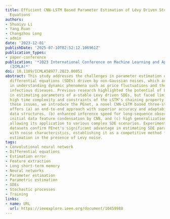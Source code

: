 ```yaml
---
title: Efficient CNN-LSTM Based Parameter Estimation of Lévy Driven Stochastic Differential
  Equations
authors:
- Shuaiyu Li
- Yang Ruan
- Changzhou Long
- admin
date: '2023-12-01'
publishDate: '2025-07-10T02:52:12.106961Z'
publication_types:
- paper-conference
publication: '*2023 International Conference on Machine Learning and Applications
  (ICMLA)*'
doi: 10.1109/ICMLA58977.2023.00051
abstract: This study addresses the challenges in parameter estimation of stochastic
  differential equations (SDEs) driven by non-Gaussian noises, which are critical
  in understanding dynamic phenomena such as price fluctuations and the spread of
  infectious diseases. Previous research highlighted the potential of LSTM networks
  in estimating parameters of a-stable Levy driven SDEs, but faced limitations including
  high time complexity and constraints of the LSTM's chaining property. To mitigate
  these issues, we introduce the PEnet, a novel CNN-LSTM based three-stage model that
  offers (a) an end-to-end approach with superior accuracy and adaptability to varying
  data structures, (b) enhanced inference speed for long-sequence observations through
  initial data feature condensation by CNN, and (c) high generalization capability,
  allowing its application to various complex SDE scenarios. Experiments on synthetic
  datasets confirm PEnet's significant advantage in estimating SDE parameters associated
  with noise characteristics, establishing it as a competitive method for SDE parameter
  estimation in the presence of Levy noise.
tags:
- Convolutional neural network
- Differential equations
- Estimation error
- Feature extraction
- Long short-term memory
- Neural networks
- Parameter estimation
- Parametric estimation
- SDEs
- Stochastic processes
- Training
links:
- name: URL
  url: https://ieeexplore.ieee.org/document/10459988
---
```

